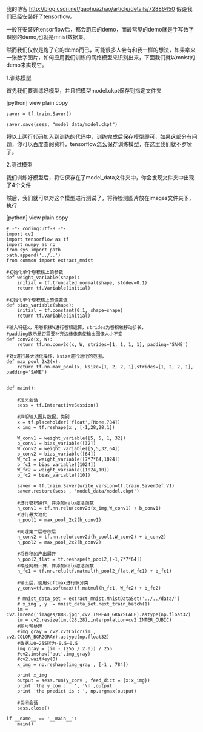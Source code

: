 我的博客
http://blog.csdn.net/gaohuazhao/article/details/72886450
假设我们已经安装好了tensorflow。

一般在安装好tensorflow后，都会跑它的demo，而最常见的demo就是手写数字识别的demo,也就是mnist数据集。

然而我们仅仅是跑了它的demo而已，可能很多人会有和我一样的想法，如果拿来一张数字图片，如何应用我们训练的网络模型来识别出来，下面我们就以mnist的demo来实现它。

1.训练模型

首先我们要训练好模型，并且把模型model.ckpt保存到指定文件夹

[python] view plain copy

    saver = tf.train.Saver()   
      
    saver.save(sess, "model_data/model.ckpt")  


将以上两行代码加入到训练的代码中，训练完成后保存模型即可，如果这部分有问题，你可以百度查阅资料，tensorflow怎么保存训练模型，在这里我们就不罗嗦了。

2.测试模型

我们训练好模型后，将它保存在了model_data文件夹中，你会发现文件夹中出现了4个文件


然后，我们就可以对这个模型进行测试了，将待检测图片放在images文件夹下，执行

[python] view plain copy

    # -*- coding:utf-8 -*-    
    import cv2  
    import tensorflow as tf  
    import numpy as np  
    from sys import path  
    path.append('../..')  
    from common import extract_mnist  
      
    #初始化单个卷积核上的参数  
    def weight_variable(shape):  
        initial = tf.truncated_normal(shape, stddev=0.1)  
        return tf.Variable(initial)  
      
    #初始化单个卷积核上的偏置值  
    def bias_variable(shape):  
        initial = tf.constant(0.1, shape=shape)  
        return tf.Variable(initial)  
      
    #输入特征x，用卷积核W进行卷积运算，strides为卷积核移动步长，  
    #padding表示是否需要补齐边缘像素使输出图像大小不变  
    def conv2d(x, W):  
        return tf.nn.conv2d(x, W, strides=[1, 1, 1, 1], padding='SAME')  
      
    #对x进行最大池化操作，ksize进行池化的范围，  
    def max_pool_2x2(x):  
        return tf.nn.max_pool(x, ksize=[1, 2, 2, 1],strides=[1, 2, 2, 1], padding='SAME')  
      
      
    def main():  
          
        #定义会话  
        sess = tf.InteractiveSession()  
          
        #声明输入图片数据，类别  
        x = tf.placeholder('float',[None,784])  
        x_img = tf.reshape(x , [-1,28,28,1])  
      
        W_conv1 = weight_variable([5, 5, 1, 32])  
        b_conv1 = bias_variable([32])  
        W_conv2 = weight_variable([5,5,32,64])  
        b_conv2 = bias_variable([64])  
        W_fc1 = weight_variable([7*7*64,1024])  
        b_fc1 = bias_variable([1024])  
        W_fc2 = weight_variable([1024,10])  
        b_fc2 = bias_variable([10])  
      
        saver = tf.train.Saver(write_version=tf.train.SaverDef.V1)   
        saver.restore(sess , 'model_data/model.ckpt')  
      
        #进行卷积操作，并添加relu激活函数  
        h_conv1 = tf.nn.relu(conv2d(x_img,W_conv1) + b_conv1)  
        #进行最大池化  
        h_pool1 = max_pool_2x2(h_conv1)  
      
        #同理第二层卷积层  
        h_conv2 = tf.nn.relu(conv2d(h_pool1,W_conv2) + b_conv2)  
        h_pool2 = max_pool_2x2(h_conv2)  
          
        #将卷积的产出展开  
        h_pool2_flat = tf.reshape(h_pool2,[-1,7*7*64])  
        #神经网络计算，并添加relu激活函数  
        h_fc1 = tf.nn.relu(tf.matmul(h_pool2_flat,W_fc1) + b_fc1)  
      
        #输出层，使用softmax进行多分类  
        y_conv=tf.nn.softmax(tf.matmul(h_fc1, W_fc2) + b_fc2)  
      
        # mnist_data_set = extract_mnist.MnistDataSet('../../data/')  
        # x_img , y  = mnist_data_set.next_train_batch(1)  
        im = cv2.imread('images/888.jpg',cv2.IMREAD_GRAYSCALE).astype(np.float32)  
        im = cv2.resize(im,(28,28),interpolation=cv2.INTER_CUBIC)  
        #图片预处理  
        #img_gray = cv2.cvtColor(im , cv2.COLOR_BGR2GRAY).astype(np.float32)  
        #数据从0~255转为-0.5~0.5  
        img_gray = (im - (255 / 2.0)) / 255  
        #cv2.imshow('out',img_gray)  
        #cv2.waitKey(0)  
        x_img = np.reshape(img_gray , [-1 , 784])  
      
        print x_img  
        output = sess.run(y_conv , feed_dict = {x:x_img})  
        print 'the y_con :   ', '\n',output  
        print 'the predict is : ', np.argmax(output)  
      
        #关闭会话  
        sess.close()  
      
    if __name__ == '__main__':  
        main()  



